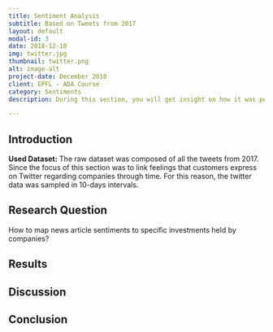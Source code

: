 ```yaml
---
title: Sentiment Analysis
subtitle: Based on Tweets from 2017
layout: default
modal-id: 3
date: 2018-12-10
img: twitter.jpg
thumbnail: twitter.png
alt: image-alt
project-date: December 2018
client: EPFL - ADA Course
category: Sentiments
description: During this section, you will get insight on how it was possible to link tweets to sentiments and opinions about companies through sentiment analysis. 

---
```


## Introduction

**Used Dataset:** The raw dataset was composed of all the tweets from 2017. Since the focus of this section was to link feelings that customers 
                 express on Twitter regarding companies through time. For this reason, the twitter data was sampled in 10-days intervals. 

## Research Question 
How to map news article sentiments to specific investments held by companies?

## Results 

## Discussion 

## Conclusion